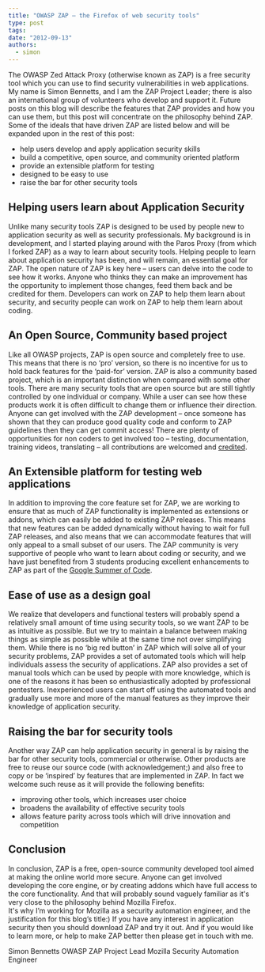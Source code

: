 ```yaml
---
title: "OWASP ZAP – the Firefox of web security tools"
type: post
tags:
date: "2012-09-13"
authors:
  - simon
---
```


The OWASP Zed Attack Proxy (otherwise known as ZAP) is a free security tool
which you can use to find security vulnerabilities in web applications. My name is Simon Bennetts, and I am the ZAP Project Leader; there is
also an international group of volunteers who develop and support it. Future posts on this blog will describe the features that ZAP provides and
how you can use them, but this post will concentrate on the philosophy behind ZAP. Some of the ideals that have driven ZAP are listed below and
will be expanded upon in the rest of this post:

- help users develop and apply application security skills
- build a competitive, open source, and community oriented platform
- provide an extensible platform for testing
- designed to be easy to use
- raise the bar for other security tools

## Helping users learn about Application Security

Unlike many security tools ZAP is designed to be used by people new to application security as well as security professionals. My background is
in development, and I started playing around with the Paros Proxy (from which I forked ZAP) as a way to learn about security tools. Helping
people to learn about application security has been, and will remain, an essential goal for ZAP. The open nature of ZAP is key here – users can
delve into the code to see how it works. Anyone who thinks they can make an improvement has the opportunity to implement those changes, feed
them back and be credited for them. Developers can work on ZAP to help them learn about security, and security people can work on ZAP to help
them learn about coding.

## An Open Source, Community based project

Like all OWASP projects, ZAP is open source and completely free to use. This means that there is no ‘pro’ version, so there is no incentive for
us to hold back features for the ‘paid-for’ version. ZAP is also a community based project, which is an important distinction when compared with
some other tools. There are many security tools that are open source but are still tightly controlled by one individual or company. While a user
can see how these products work it is often difficult to change them or influence their direction. Anyone can get involved with the ZAP
development – once someone has shown that they can produce good quality code and conform to ZAP guidelines then they can get commit access!
There are plenty of opportunities for non coders to get involved too – testing, documentation, training videos, translating – all contributions
are welcomed and [credited](/docs/desktop/credits/).

## An Extensible platform for testing web applications

In addition to improving the core feature set for ZAP, we are working to ensure that as much of ZAP functionality is implemented as extensions
or addons, which can easily be added to existing ZAP releases. This means that new features can be added dynamically without having to wait for
full ZAP releases, and also means that we can accommodate features that will only appeal to a small subset of our users. The ZAP community is
very supportive of people who want to learn about coding or security, and we have just benefited from 3 students producing excellent
enhancements to ZAP as part of the [Google Summer of Code](https://github.com/zaproxy/zaproxy/wiki/GSoC2012).

## Ease of use as a design goal

We realize that developers and functional testers will probably spend a relatively small amount of time using security tools, so we want ZAP to
be as intuitive as possible. But we try to maintain a balance between making things as simple as possible while at the same time not over
simplifying them. While there is no ‘big red button’ in ZAP which will solve all of your security problems, ZAP provides a set of automated
tools which will help individuals assess the security of applications. ZAP also provides a set of manual tools which can be used by people with
more knowledge, which is one of the reasons it has been so enthusiastically adopted by professional pentesters. Inexperienced users can start
off using the automated tools and gradually use more and more of the manual features as they improve their knowledge of application security.

## Raising the bar for security tools

Another way ZAP can help application security in general is by raising the bar for other security tools, commercial or otherwise. Other products
are free to reuse our source code (with acknowledgement;) and also free to copy or be ‘inspired’ by features that are implemented in ZAP. In
fact we welcome such reuse as it will provide the following benefits:

- improving other tools, which increases user choice
- broadens the availability of effective security tools
- allows feature parity across tools which will drive innovation and competition

## Conclusion

In conclusion, ZAP is a free, open-source community developed tool aimed at making the online world more secure. Anyone can get involved
developing the core engine, or by creating addons which have full access to the core functionality. And that will probably sound vaguely
familiar as it's very close to the philosophy behind Mozilla Firefox.  
It's why I’m working for Mozilla as a security automation engineer, and the justification for this blog’s title:) If you have any interest in
application security then you should download ZAP and try it out. And if you would like to learn more, or help to make ZAP better then please
get in touch with me.

Simon Bennetts OWASP ZAP Project Lead Mozilla Security Automation Engineer
